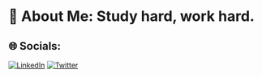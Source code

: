 # 💫 About Me: Study hard, work hard.


## 🌐 Socials:
[![LinkedIn](https://img.shields.io/badge/LinkedIn-%230077B5.svg?logo=linkedin&logoColor=white)](https://linkedin.com/in/https://www.linkedin.com/in/martins100tmd/) [![Twitter](https://img.shields.io/badge/Twitter-%231DA1F2.svg?logo=Twitter&logoColor=white)](https://twitter.com/https://twitter.com/MartinsOlumide8) 


<!-- Proudly created with GPRM ( https://gprm.itsvg.in ) -->
